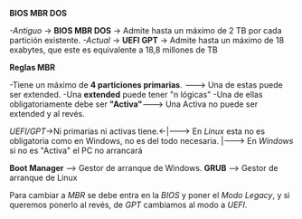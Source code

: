 **BIOS MBR DOS**

*-Antiguo* -> **BIOS MBR DOS** -> Admite hasta un máximo de 2 TB por cada partición existente.
*-Actual*  -> **UEFI GPT** -> Admite hasta un máximo de 18 exabytes, que este es equivalente a 18,8 millones de TB  
              
              
**Reglas MBR**

-Tiene un máximo de **4 particiones primarias**. ---> Una de estas puede ser extended.
-Una **extended** puede tener "n lógicas"
-Una de ellas obligatoriamente debe ser **"Activa"**---> Una Activa no puede ser extended y al revés.

*UEFI/GPT*->Ni primarias ni activas tiene.<-|---> En *Linux* esta no es obligatoria como en Windows, no es del todo necesaria.
                                            |---> En *Windows* si no es "Activa" el PC no arrancará
                                   
**Boot Manager** --> Gestor de arranque de Windows.
**GRUB** --> Gestor de arranque de Linux

Para cambiar a *MBR* se debe entra en la *BIOS* y poner el *Modo Legacy*, y si queremos ponerlo al revés, de *GPT*
cambiamos al modo a *UEFI*.
